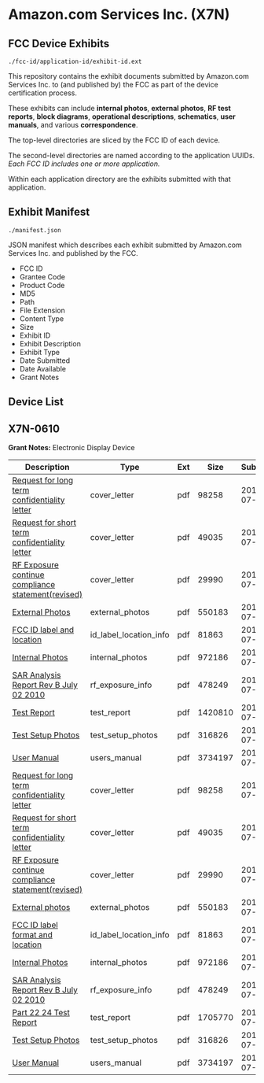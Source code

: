# Amazon.com Services Inc. (X7N)
## FCC Device Exhibits

```
./fcc-id/application-id/exhibit-id.ext
```

This repository contains the exhibit documents submitted by Amazon.com Services Inc. to (and published by) the FCC as part of the device certification process.

These exhibits can include **internal photos**, **external photos**, **RF test reports**, **block diagrams**, **operational descriptions**, **schematics**, **user manuals**, and various **correspondence**.

The top-level directories are sliced by the FCC ID of each device.

The second-level directories are named according to the application UUIDs. *Each FCC ID includes one or more application.*

Within each application directory are the exhibits submitted with that application. 

## Exhibit Manifest

```
./manifest.json
```

JSON manifest which describes each exhibit submitted by Amazon.com Services Inc. and published by the FCC.

- FCC ID
- Grantee Code
- Product Code
- MD5
- Path
- File Extension
- Content Type
- Size
- Exhibit ID
- Exhibit Description
- Exhibit Type
- Date Submitted
- Date Available
- Grant Notes

## Device List
## X7N-0610
**Grant Notes:** Electronic Display Device

| Description | Type | Ext | Size | Submitted | Available |
| ----------- | ---- | --- | ---- | --------- | --------- |
| [Request for long term confidentiality letter](X7N-0610/062229f290a1c9fa6fa2aa06f1a99c7a/1305031.pdf) | cover_letter | pdf | 98258 | 2010-07-02 | 2010-07-02 |
| [Request for short term confidentiality letter](X7N-0610/062229f290a1c9fa6fa2aa06f1a99c7a/1305032.pdf) | cover_letter | pdf | 49035 | 2010-07-02 | 2010-07-02 |
| [RF Exposure continue compliance statement(revised)](X7N-0610/062229f290a1c9fa6fa2aa06f1a99c7a/1306975.pdf) | cover_letter | pdf | 29990 | 2010-07-06 | 2010-07-02 |
| [External Photos](X7N-0610/062229f290a1c9fa6fa2aa06f1a99c7a/1305024.pdf) | external_photos | pdf | 550183 | 2010-07-02 | 2010-07-29 |
| [FCC ID label and location](X7N-0610/062229f290a1c9fa6fa2aa06f1a99c7a/1305021.pdf) | id_label_location_info | pdf | 81863 | 2010-07-02 | 2010-07-02 |
| [Internal Photos](X7N-0610/062229f290a1c9fa6fa2aa06f1a99c7a/1305023.pdf) | internal_photos | pdf | 972186 | 2010-07-02 | 2010-07-29 |
| [SAR Analysis Report Rev B July 02 2010](X7N-0610/062229f290a1c9fa6fa2aa06f1a99c7a/1305612.pdf) | rf_exposure_info | pdf | 478249 | 2010-07-02 | 2010-07-02 |
| [Test Report](X7N-0610/062229f290a1c9fa6fa2aa06f1a99c7a/1305047.pdf) | test_report | pdf | 1420810 | 2010-07-02 | 2010-07-02 |
| [Test Setup Photos](X7N-0610/062229f290a1c9fa6fa2aa06f1a99c7a/1305025.pdf) | test_setup_photos | pdf | 316826 | 2010-07-02 | 2010-07-29 |
| [User Manual](X7N-0610/062229f290a1c9fa6fa2aa06f1a99c7a/1305022.pdf) | users_manual | pdf | 3734197 | 2010-07-02 | 2010-07-29 |
| [Request for long term confidentiality letter](X7N-0610/53ea25af33a0fb733e71d3c72ed5e052/1305031.pdf) | cover_letter | pdf | 98258 | 2010-07-02 | 2010-07-02 |
| [Request for short term confidentiality letter](X7N-0610/53ea25af33a0fb733e71d3c72ed5e052/1305032.pdf) | cover_letter | pdf | 49035 | 2010-07-02 | 2010-07-02 |
| [RF Exposure continue compliance statement(revised)](X7N-0610/53ea25af33a0fb733e71d3c72ed5e052/1306975.pdf) | cover_letter | pdf | 29990 | 2010-07-06 | 2010-07-02 |
| [External photos](X7N-0610/53ea25af33a0fb733e71d3c72ed5e052/1305024.pdf) | external_photos | pdf | 550183 | 2010-07-02 | 2010-07-29 |
| [FCC ID label format and location](X7N-0610/53ea25af33a0fb733e71d3c72ed5e052/1305021.pdf) | id_label_location_info | pdf | 81863 | 2010-07-02 | 2010-07-02 |
| [Internal Photos](X7N-0610/53ea25af33a0fb733e71d3c72ed5e052/1305023.pdf) | internal_photos | pdf | 972186 | 2010-07-02 | 2010-07-29 |
| [SAR Analysis Report Rev B July 02 2010](X7N-0610/53ea25af33a0fb733e71d3c72ed5e052/1305612.pdf) | rf_exposure_info | pdf | 478249 | 2010-07-02 | 2010-07-02 |
| [Part 22 24 Test Report](X7N-0610/53ea25af33a0fb733e71d3c72ed5e052/1305020.pdf) | test_report | pdf | 1705770 | 2010-07-02 | 2010-07-02 |
| [Test Setup Photos](X7N-0610/53ea25af33a0fb733e71d3c72ed5e052/1305025.pdf) | test_setup_photos | pdf | 316826 | 2010-07-02 | 2010-07-29 |
| [User Manual](X7N-0610/53ea25af33a0fb733e71d3c72ed5e052/1305022.pdf) | users_manual | pdf | 3734197 | 2010-07-02 | 2010-07-29 |
